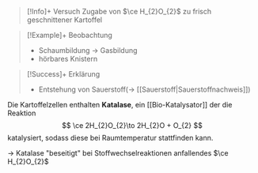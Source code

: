 >[!Info]+ Versuch
>Zugabe von $\ce H_{2}O_{2}$ zu frisch geschnittener Kartoffel

>[!Example]+ Beobachtung
>- Schaumbildung -> Gasbildung
>- hörbares Knistern

>[!Success]+ Erklärung
>- Entstehung von Sauerstoff(-> [[Sauerstoff|Sauerstoffnachweis]])

Die Kartoffelzellen enthalten **Katalase**, ein [[Bio-Katalysator]] der die Reaktion $$
\ce 2H_{2}O_{2}\to 2H_{2}O + O_{2}
$$
katalysiert, sodass diese bei Raumtemperatur stattfinden kann.

-> Katalase "beseitigt" bei Stoffwechselreaktionen anfallendes $\ce H_{2}O_{2}$